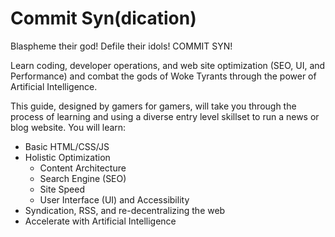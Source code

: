 # Commit Syn(dication)
Blaspheme their god! Defile their idols! COMMIT SYN!

Learn coding, developer operations, and web site optimization (SEO, UI, and Performance) and combat the gods of Woke Tyrants through the power of Artificial Intelligence. 

This guide, designed by gamers for gamers, will take you through the process of learning and using a diverse entry level skillset to run a news or blog website. You will learn:

- Basic HTML/CSS/JS
- Holistic Optimization
  - Content Architecture
  - Search Engine (SEO)
  - Site Speed
  - User Interface (UI) and Accessibility
- Syndication, RSS, and re-decentralizing the web
- Accelerate with Artificial Intelligence 

  
